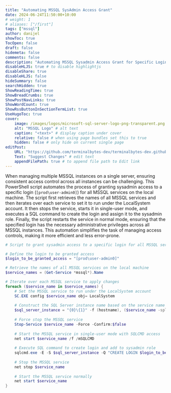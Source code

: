 ```yaml
---
title: "Automating MSSQL SysAdmin Access Grant"
date: 2024-06-24T11:50:00+10:00
# weight: 1
# aliases: ["/first"]
tags: ["mssql"]
author: danijel
showToc: true
TocOpen: false
draft: false
hidemeta: false
comments: false
description: "Automating MSSQL Sysadmin Access Grant for Specific Logins"
disableHLJS: true # to disable highlightjs
disableShare: true
disableHLJS: false
hideSummary: false
searchHidden: true
ShowReadingTime: true
ShowBreadCrumbs: true
ShowPostNavLinks: true
ShowWordCount: true
ShowRssButtonInSectionTermList: true
UseHugoToc: true
cover:
    image: /images/logos/microsoft-sql-server-logo-png-transparent.png # image path/url
    alt: "MSSQL Logo" # alt text
    caption: "<text>" # display caption under cover
    relative: false # when using page bundles set this to true
    hidden: false # only hide on current single page
editPost:
    URL: "https://github.com/terminalbytes-dev/terminalbytes-dev.github.io/tree/main/content"
    Text: "Suggest Changes" # edit text
    appendFilePath: true # to append file path to Edit link
---
```


When managing multiple MSSQL instances on a single server, ensuring consistent access control across all instances can be challenging. This PowerShell script automates the process of granting sysadmin access to a specific login (`[prod\user-admin0]`) for all MSSQL services on the local machine. The script first retrieves the names of all MSSQL services and then iterates over each service to set it to run under the LocalSystem account. It then stops the service, starts it in single-user mode, and executes a SQL command to create the login and assign it to the sysadmin role. Finally, the script restarts the service in normal mode, ensuring that the specified login has the necessary administrative privileges across all MSSQL instances. This automation simplifies the task of managing access controls, making it more efficient and less error-prone.

```powershell
# Script to grant sysadmin access to a specific login for all MSSQL services on the local machine

# Define the login to be granted access
$login_to_be_granted_access = "[prod\user-admin0]"

# Retrieve the names of all MSSQL services on the local machine
$service_names = (Get-Service *mssql*).Name

# Iterate over each MSSQL service to apply changes
foreach ($service_name in $service_names) {
    # Set the MSSQL service to run under the LocalSystem account
    SC.EXE config $service_name obj= LocalSystem
    
    # Construct the SQL Server instance name based on the service name
    $sql_server_instance = "{0}\{1}" -f (hostname), ($service_name -split '\$')[1]
    
    # Force stop the MSSQL service
    Stop-Service $service_name -Force -Confirm:$false
    
    # Start the MSSQL service in single-user mode with SQLCMD access
    net start $service_name /f /mSQLCMD
    
    # Execute SQL command to create login and add to sysadmin role
    sqlcmd.exe -E -S $sql_server_instance -Q "CREATE LOGIN $login_to_be_granted_access FROM WINDOWS; ALTER SERVER ROLE sysadmin ADD MEMBER $login_to_be_granted_access;"
    
    # Stop the MSSQL service
    net stop $service_name
    
    # Start the MSSQL service normally
    net start $service_name
}
```